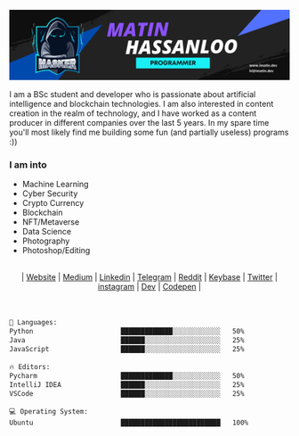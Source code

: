 [![MastHead](https://github.com/maasker/maasker/blob/main/Uploads/Matin.png)]()

I am a BSc student and developer who is passionate about artificial intelligence and blockchain technologies. I am also interested in content creation in the realm of technology, and I have worked as a content producer in different companies over the last 5 years. In my spare time you'll most likely find me building some fun (and partially useless) programs :))

### I am into
- Machine Learning
- Cyber Security
- Crypto Currency
- Blockchain
- NFT/Metaverse
- Data Science
- Photography
- Photoshop/Editing

<br>
<div align="center">
	| <a href="https://imatin.dev">Website</a> | <a href="https://medium.com/@maasker">Medium</a> | <a href="https://linkedin.com/in/maasker">Linkedin</a> | <a href="https://www.t.me/masker">Telegram</a> | <a href="https://www.reddit.com/user/realmasker">Reddit</a> | <a href="https://keybase.io/masker">Keybase</a> | <a href="https://twitter.com/maaasker">Twitter</a> | <a href="https://www.instagram.com/mrmasker/">instagram</a> | <a href="https://dev.to/masker">Dev</a> | <a href="https://codepen.io/maasker">Codepen</a> |
</div>
<br>


```text

💬 Languages: 
Python                      █████████████░░░░░░░░░░░░   50% 
Java                        ██████░░░░░░░░░░░░░░░░░░░   25%
JavaScript                  ██████░░░░░░░░░░░░░░░░░░░   25%

🔥 Editors: 
Pycharm                     █████████████░░░░░░░░░░░░   50% 
IntelliJ IDEA               ██████░░░░░░░░░░░░░░░░░░░   25%
VSCode                      ██████░░░░░░░░░░░░░░░░░░░   25%

💻 Operating System: 
Ubuntu                      █████████████████████████   100%

```
<!--END_SECTION:waka-->
